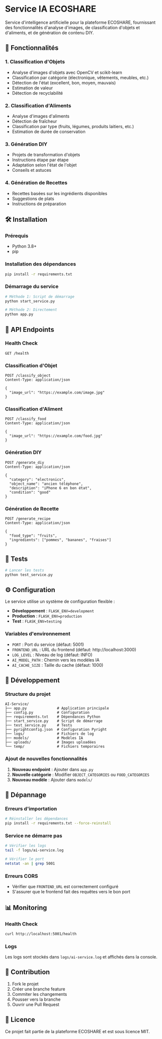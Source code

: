 # Service IA ECOSHARE

Service d'intelligence artificielle pour la plateforme ECOSHARE, fournissant des fonctionnalités d'analyse d'images, de classification d'objets et d'aliments, et de génération de contenu DIY.

## 🚀 Fonctionnalités

### 1. Classification d'Objets

- Analyse d'images d'objets avec OpenCV et scikit-learn
- Classification par catégorie (électronique, vêtements, meubles, etc.)
- Détection de l'état (excellent, bon, moyen, mauvais)
- Estimation de valeur
- Détection de recyclabilité

### 2. Classification d'Aliments

- Analyse d'images d'aliments
- Détection de fraîcheur
- Classification par type (fruits, légumes, produits laitiers, etc.)
- Estimation de durée de conservation

### 3. Génération DIY

- Projets de transformation d'objets
- Instructions étape par étape
- Adaptation selon l'état de l'objet
- Conseils et astuces

### 4. Génération de Recettes

- Recettes basées sur les ingrédients disponibles
- Suggestions de plats
- Instructions de préparation

## 🛠️ Installation

### Prérequis

- Python 3.8+
- pip

### Installation des dépendances

```bash
pip install -r requirements.txt
```

### Démarrage du service

```bash
# Méthode 1: Script de démarrage
python start_service.py

# Méthode 2: Directement
python app.py
```

## 📡 API Endpoints

### Health Check

```
GET /health
```

### Classification d'Objet

```
POST /classify_object
Content-Type: application/json

{
  "image_url": "https://example.com/image.jpg"
}
```

### Classification d'Aliment

```
POST /classify_food
Content-Type: application/json

{
  "image_url": "https://example.com/food.jpg"
}
```

### Génération DIY

```
POST /generate_diy
Content-Type: application/json

{
  "category": "electronics",
  "object_name": "ancien téléphone",
  "description": "iPhone 6 en bon état",
  "condition": "good"
}
```

### Génération de Recette

```
POST /generate_recipe
Content-Type: application/json

{
  "food_type": "fruits",
  "ingredients": ["pommes", "bananes", "fraises"]
}
```

## 🧪 Tests

```bash
# Lancer les tests
python test_service.py
```

## ⚙️ Configuration

Le service utilise un système de configuration flexible :

- **Développement** : `FLASK_ENV=development`
- **Production** : `FLASK_ENV=production`
- **Test** : `FLASK_ENV=testing`

### Variables d'environnement

- `PORT` : Port du service (défaut: 5001)
- `FRONTEND_URL` : URL du frontend (défaut: http://localhost:3000)
- `LOG_LEVEL` : Niveau de log (défaut: INFO)
- `AI_MODEL_PATH` : Chemin vers les modèles IA
- `AI_CACHE_SIZE` : Taille du cache (défaut: 1000)

## 🔧 Développement

### Structure du projet

```
AI-Service/
├── app.py              # Application principale
├── config.py           # Configuration
├── requirements.txt    # Dépendances Python
├── start_service.py    # Script de démarrage
├── test_service.py     # Tests
├── pyrightconfig.json  # Configuration Pyright
├── logs/               # Fichiers de log
├── models/             # Modèles IA
├── uploads/            # Images uploadées
└── temp/               # Fichiers temporaires
```

### Ajout de nouvelles fonctionnalités

1. **Nouveau endpoint** : Ajouter dans `app.py`
2. **Nouvelle catégorie** : Modifier `OBJECT_CATEGORIES` ou `FOOD_CATEGORIES`
3. **Nouveau modèle** : Ajouter dans `models/`

## 🐛 Dépannage

### Erreurs d'importation

```bash
# Réinstaller les dépendances
pip install -r requirements.txt --force-reinstall
```

### Service ne démarre pas

```bash
# Vérifier les logs
tail -f logs/ai-service.log

# Vérifier le port
netstat -an | grep 5001
```

### Erreurs CORS

- Vérifier que `FRONTEND_URL` est correctement configuré
- S'assurer que le frontend fait des requêtes vers le bon port

## 📊 Monitoring

### Health Check

```bash
curl http://localhost:5001/health
```

### Logs

Les logs sont stockés dans `logs/ai-service.log` et affichés dans la console.

## 🤝 Contribution

1. Fork le projet
2. Créer une branche feature
3. Commiter les changements
4. Pousser vers la branche
5. Ouvrir une Pull Request

## 📄 Licence

Ce projet fait partie de la plateforme ECOSHARE et est sous licence MIT.
